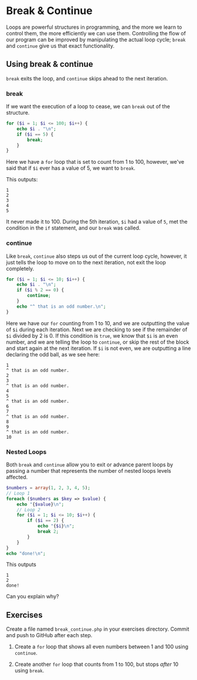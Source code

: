 # Break & Continue

Loops are powerful structures in programming, and the more we learn to control them, the more efficiently we can use them.  Controlling the flow of our program can be improved by manipulating the actual loop cycle; `break` and `continue` give us that exact functionality.

## Using break & continue

`break` exits the loop, and `continue` skips ahead to the next iteration.

### break

If we want the execution of a loop to cease, we can `break` out of the structure.

~~~php
for ($i = 1; $i <= 100; $i++) {
    echo $i . "\n";
    if ($i == 5) {
        break;
    }
}
~~~

Here we have a `for` loop that is set to count from 1 to 100, however, we've said that if `$i` ever has a value of 5, we want to `break`.

This outputs:

    1
    2
    3
    4
    5

It never made it to 100.  During the 5th iteration, `$i` had a value of `5`, met the condition in the `if` statement, and our `break` was called.

### continue

Like `break`, `continue` also steps us out of the current loop cycle, however, it just tells the loop to move on to the next iteration, not exit the loop completely.

~~~php
for ($i = 1; $i <= 10; $i++) {
    echo $i . "\n";
    if ($i % 2 == 0) {
        continue;
    }
    echo "^ that is an odd number.\n";
}
~~~

Here we have our `for` counting from 1 to 10, and we are outputting the value of `$i` during each iteration. Next we are checking to see if the remainder of `$i` divided by 2 is 0.  If this condition is `true`, we know that `$i` is an even number, and we are telling the loop to `continue`, or skip the rest of the block and start again at the next iteration.  If `$i` is not even, we are outputting a line declaring the odd ball, as we see here:

    1
    ^ that is an odd number.
    2
    3
    ^ that is an odd number.
    4
    5
    ^ that is an odd number.
    6
    7
    ^ that is an odd number.
    8
    9
    ^ that is an odd number.
    10

### Nested Loops

Both `break` and `continue` allow you to exit or advance parent loops by passing a number that represents the number of nested loops levels affected.

~~~php
$numbers = array(1, 2, 3, 4, 5);
// Loop 1
foreach ($numbers as $key => $value) {
    echo "{$value}\n";
    // Loop 2
    for ($i = 1; $i <= 10; $i++) {
        if ($i == 2) {
            echo "{$i}\n";
            break 2;
        }
    }
}
echo "done!\n";
~~~

This outputs

    1
    2
    done!

Can you explain why?

## Exercises

Create a file named `break_continue.php` in your exercises directory.  Commit and push to GitHub after each step.

1. Create a `for` loop that shows all even numbers between 1 and 100 using `continue`.

1. Create another `for` loop that counts from 1 to 100, but stops _after_ 10 using `break`.
